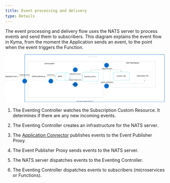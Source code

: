 ```yaml
---
title: Event processing and delivery
type: Details
---
```

The event processing and delivery flow uses the NATS server to process events and send them to subscribers.
This diagram explains the event flow in Kyma, from the moment the Application sends an event, to the point when the event triggers the Function.

![Eventing flow](./assets/eventing-flow.svg)

1. The Eventing Controller watches the Subscription Custom Resource. It determines if there are any new incoming events.

2. The Eventing Controller creates an infrastructure for the NATS server.

3. The [Application Connector](/components/application-connector/) publishes events to the Event Publisher Proxy.

4. The Event Publisher Proxy sends events to the NATS server.

5. The NATS server dispatches events to the Eventing Controller.

6. The Eventing Controller dispatches events to subscribers (microservices or Functions).
